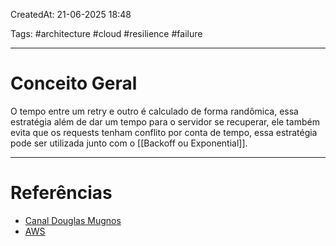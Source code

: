 CreatedAt: 21-06-2025 18:48

Tags: #architecture #cloud #resilience #failure

---
# Conceito Geral
O tempo entre um retry e outro é calculado de forma randômica, essa estratégia além de dar um tempo para o servidor se recuperar, ele também evita que os requests tenham conflito por conta de tempo, essa estratégia pode ser utilizada junto com o [[Backoff ou Exponential]].

---
# Referências
- [Canal Douglas Mugnos](https://youtu.be/r0_hIk_tWq0?si=FxIukgPpjYstqgcZ)
- [AWS](https://aws.amazon.com/pt/builders-library/timeouts-retries-and-backoff-with-jitter/)
